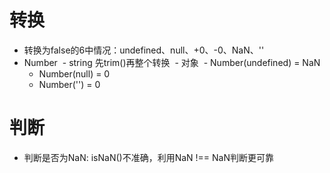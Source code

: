# 转换
- 转换为false的6中情况：undefined、null、+0、-0、NaN、''
- Number
  - string 先trim()再整个转换
  - 对象
  - Number(undefined) = NaN
  - Number(null) = 0
  - Number('') = 0
# 判断
- 判断是否为NaN: isNaN()不准确，利用NaN !== NaN判断更可靠
